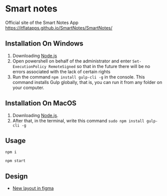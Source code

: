 # Smart notes
Official site of the Smart Notes App
https://itflatapps.github.io/SmartNotes/SmartNotes/

## Installation On Windows

1. Downloading [Node.js](https://nodejs.org/en/download/)
2. Open powershell on behalf of the administrator and enter `Set-ExecutionPolicy RemoteSigned` so that in the future there will be no errors associated with the lack of certain rights
3. Run the command `npm install gulp-cli -g` in the console. This command installs Gulp globally, that is, you can run it from any folder on your computer.

## Installation On MacOS

1. Downloading [Node.js](https://nodejs.org/en/download/).
2. After that, in the terminal, write this command `sudo npm install gulp-cli -g`

## Usage

    npm i

    npm start

## Design
- [New layout in figma](https://www.figma.com/file/7rwSXB6wZke7mckW0C4Ont/Smart-Notes)
